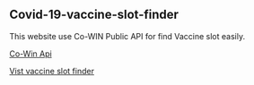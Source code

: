 ## Covid-19-vaccine-slot-finder
This website use Co-WIN Public API for find Vaccine slot easily.

[Co-Win Api](https://apisetu.gov.in/api/cowin)

[Vist vaccine slot finder](https://vaccine-slot-finder.netlify.app/)
